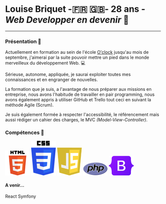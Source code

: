 # Louise Briquet -:fr: :gb:- 28 ans - *Web Developper en devenir* :rocket: 

---

### Présentation :book:

Actuellement en formation au sein de l'école [O'clock](https://oclock.io/?utm_source=google&utm_medium=cpc&utm_campaign=Brand&adgroupname=Oclock&keyword=oclock&gclid=Cj0KCQjw1ZeUBhDyARIsAOzAqQIg8-_uKn1_JbTOEpGEgn9AklEQAPNn_C-kGvkPw9zpkt6k2nu-XcMaAtmQEALw_wcB) jusqu'au mois de septembre, j'aimerai par la suite pouvoir mettre un pied dans le monde merveilleux du développement Web. :computer: 

Sérieuse, autonome, appliquée, je saurai exploiter toutes mes connaissances et en engranger de nouvelles.   

La formation que je suis, a l'avantage de nous préparer aux missions en entreprise, nous avons l'habitude de travailler en pair programming, nous avons également appris à utiliser GitHub et Trello tout ceci en suivant la méthode Agile (Scrum).

Je suis également formée à respecter l'accessibilité, le référencement mais aussi rédiger un cahier des charges, le MVC *(Model-View-Controller)*.

### Compétences :hammer:

<img src="./images/html5.png" alt="html" width="80" height="auto"/> <img src="./images/CSS3_logo_and_wordmark.svg.png" alt="css" width="80" height="auto"/>
<img src="./images/javascript-logo-8892AEFCAC-seeklogo.com_-264x300.png" alt="js" width="80" height="auto"/> <img src="./images/PHP-logo.svg.png" alt="php" width="80" height="auto"/>
<img src="./images/Bootstrap_logo.svg.png" alt="bootstrap" width="80" height="auto"/>


#### A venir...

React
Symfony



